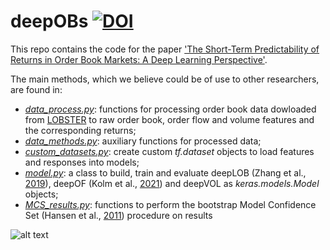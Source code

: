 # deepOBs [![DOI](https://zenodo.org/badge/476786054.svg)](https://zenodo.org/badge/latestdoi/476786054)
This repo contains the code for the paper ['The Short-Term Predictability of Returns in Order Book Markets: A Deep Learning Perspective'](https://arxiv.org/abs/2211.13777).

The main methods, which we believe could be of use to other researchers, are found in:
- [_data_process.py_](https://github.com/lorenzolucchese/deepOBs/blob/master/data_process.py): functions for processing order book data dowloaded from [LOBSTER](https://lobsterdata.com/) to raw order book, order flow and volume features and the corresponding returns;
- [_data_methods.py_](https://github.com/lorenzolucchese/deepOBs/blob/master/data_methods.py): auxiliary functions for processed data;
- [_custom_datasets.py_](https://github.com/lorenzolucchese/deepOBs/blob/master/custom_datasets.py): create custom _tf.dataset_ objects to load features and responses into models;
- [_model.py_](https://github.com/lorenzolucchese/deepOBs/blob/master/model.py): a class to build, train and evaluate deepLOB (Zhang et al., [2019](https://ieeexplore.ieee.org/document/8673598)), deepOF (Kolm et al., [2021](https://papers.ssrn.com/sol3/papers.cfm?abstract_id=3900141)) and deepVOL as _keras.models.Model_ objects;
- [_MCS_results.py_](https://github.com/lorenzolucchese/deepOBs/blob/master/MCS_results.py): functions to perform the bootstrap Model Confidence Set (Hansen et al., [2011](https://www.jstor.org/stable/41057463)) procedure on results

![alt text](https://github.com/lorenzolucchese/deepOBs/blob/master/auxiliary_code/core.png)
